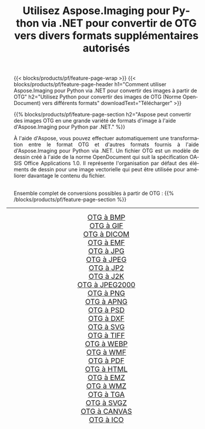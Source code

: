 ﻿---
title: Utilisez Aspose.Imaging pour Python via .NET pour convertir de OTG vers divers formats supplémentaires autorisés 
weight: 3920
url: /fr/python-net/conversion/from/otg/ 
lang: fr
langdirlevel: 2
locales: zh-hans,ja,it,ru,de,es,fr,nl,id,lt,pl,pt,vi,tr,ko,zh-hant,ar,hi,th,sv,cs,uk,he
description: Vous pouvez rapidement transformer de OTG(Norme OpenDocument) en différents formats en utilisant Aspose.Imaging pour Python via .NET.
---

{{< blocks/products/pf/feature-page-wrap >}}
{{< blocks/products/pf/feature-page-header h1="Comment utiliser Aspose.Imaging pour Python via .NET pour convertir des images à partir de OTG" h2="Utilisez Python pour convertir des images de OTG (Norme OpenDocument) vers différents formats" downloadText="Télécharger" >}}


{{% blocks/products/pf/feature-page-section  h2="Aspose peut convertir des images OTG en une grande variété de formats d'image à l'aide d'Aspose.Imaging pour Python par .NET." %}}
<p align=justify>À l'aide d'Aspose, vous pouvez effectuer automatiquement une transformation entre le format OTG et d'autres formats fournis à l'aide d'Aspose.Imaging pour Python via .NET. Un fichier OTG est un modèle de dessin créé à l'aide de la norme OpenDocument qui suit la spécification OASIS Office Applications 1.0. Il représente l'organisation par défaut des éléments de dessin pour une image vectorielle qui peut être utilisée pour améliorer davantage le contenu du fichier.</p>
<br/>
Ensemble complet de conversions possibles à partir de OTG :
{{% /blocks/products/pf/feature-page-section %}}
<div class="container-fluid productfamilypage bg-gray">
    <div class="convertypes bg-gray agp-content section">
        <div class="container">
		<hr style="margin-left:-20px;"/>
		<div class="row other-converters" style="gap: 10px;font-size: 19px;text-align:center;">
		    <div class='col-md-2 other-converter remove-lp remove-rp'><a href="/imaging/fr/python-net/conversion/otg-to-bmp/" style="padding:15px;">OTG à BMP</a></div><div class='col-md-2 other-converter remove-lp remove-rp'><a href="/imaging/fr/python-net/conversion/otg-to-gif/" style="padding:15px;">OTG à GIF</a></div><div class='col-md-2 other-converter remove-lp remove-rp'><a href="/imaging/fr/python-net/conversion/otg-to-dicom/" style="padding:15px;">OTG à DICOM</a></div><div class='col-md-2 other-converter remove-lp remove-rp'><a href="/imaging/fr/python-net/conversion/otg-to-emf/" style="padding:15px;">OTG à EMF</a></div><div class='col-md-2 other-converter remove-lp remove-rp'><a href="/imaging/fr/python-net/conversion/otg-to-jpg/" style="padding:15px;">OTG à JPG</a></div><div class='col-md-2 other-converter remove-lp remove-rp'><a href="/imaging/fr/python-net/conversion/otg-to-jpeg/" style="padding:15px;">OTG à JPEG</a></div><div class='col-md-2 other-converter remove-lp remove-rp'><a href="/imaging/fr/python-net/conversion/otg-to-jp2/" style="padding:15px;">OTG à JP2</a></div><div class='col-md-2 other-converter remove-lp remove-rp'><a href="/imaging/fr/python-net/conversion/otg-to-j2k/" style="padding:15px;">OTG à J2K</a></div><div class='col-md-2 other-converter remove-lp remove-rp'><a href="/imaging/fr/python-net/conversion/otg-to-jpeg2000/" style="padding:15px;">OTG à JPEG2000</a></div><div class='col-md-2 other-converter remove-lp remove-rp'><a href="/imaging/fr/python-net/conversion/otg-to-png/" style="padding:15px;">OTG à PNG</a></div><div class='col-md-2 other-converter remove-lp remove-rp'><a href="/imaging/fr/python-net/conversion/otg-to-apng/" style="padding:15px;">OTG à APNG</a></div><div class='col-md-2 other-converter remove-lp remove-rp'><a href="/imaging/fr/python-net/conversion/otg-to-psd/" style="padding:15px;">OTG à PSD</a></div><div class='col-md-2 other-converter remove-lp remove-rp'><a href="/imaging/fr/python-net/conversion/otg-to-dxf/" style="padding:15px;">OTG à DXF</a></div><div class='col-md-2 other-converter remove-lp remove-rp'><a href="/imaging/fr/python-net/conversion/otg-to-svg/" style="padding:15px;">OTG à SVG</a></div><div class='col-md-2 other-converter remove-lp remove-rp'><a href="/imaging/fr/python-net/conversion/otg-to-tiff/" style="padding:15px;">OTG à TIFF</a></div><div class='col-md-2 other-converter remove-lp remove-rp'><a href="/imaging/fr/python-net/conversion/otg-to-webp/" style="padding:15px;">OTG à WEBP</a></div><div class='col-md-2 other-converter remove-lp remove-rp'><a href="/imaging/fr/python-net/conversion/otg-to-wmf/" style="padding:15px;">OTG à WMF</a></div><div class='col-md-2 other-converter remove-lp remove-rp'><a href="/imaging/fr/python-net/conversion/otg-to-pdf/" style="padding:15px;">OTG à PDF</a></div><div class='col-md-2 other-converter remove-lp remove-rp'><a href="/imaging/fr/python-net/conversion/otg-to-html/" style="padding:15px;">OTG à HTML</a></div><div class='col-md-2 other-converter remove-lp remove-rp'><a href="/imaging/fr/python-net/conversion/otg-to-emz/" style="padding:15px;">OTG à EMZ</a></div><div class='col-md-2 other-converter remove-lp remove-rp'><a href="/imaging/fr/python-net/conversion/otg-to-wmz/" style="padding:15px;">OTG à WMZ</a></div><div class='col-md-2 other-converter remove-lp remove-rp'><a href="/imaging/fr/python-net/conversion/otg-to-tga/" style="padding:15px;">OTG à TGA</a></div><div class='col-md-2 other-converter remove-lp remove-rp'><a href="/imaging/fr/python-net/conversion/otg-to-svgz/" style="padding:15px;">OTG à SVGZ</a></div><div class='col-md-2 other-converter remove-lp remove-rp'><a href="/imaging/fr/python-net/conversion/otg-to-canvas/" style="padding:15px;">OTG à CANVAS</a></div><div class='col-md-2 other-converter remove-lp remove-rp'><a href="/imaging/fr/python-net/conversion/otg-to-ico/" style="padding:15px;">OTG à ICO</a></div>
                </div>
        </div>
    </div>
</div>
<br/>

